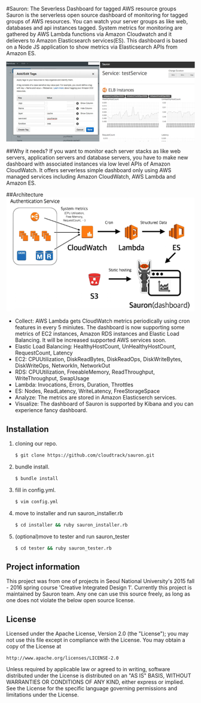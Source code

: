 #Sauron: The Severless Dashboard for tagged AWS resource groups
Sauron is the serverless open source dashboard of monitoring for tagged groups of AWS resources. You can watch your server groups as like web, databases and api instances tagged. System metrics for monitoring are gathered by AWS Lambda functions via Amazon Cloudwatch and it delievers to Amazon Elasticsearch services(ES). This dashboard is based on a Node JS application to show metrics via Elasticsearch APIs from Amazon ES.

![Intro of Sauron](./docs/the_intro_sauron.png)

##Why it needs?
If you want to monitor each server stacks as like web servers, application servers and database servers, you have to make new dashboard with associated instances via low level APIs of Amazon CloudWatch. It offers serverless simple dashboard only using AWS managed services including Amazon CloudWatch, AWS Lambda and Amazon ES.

##Architecture
![Architecure of Sauron](./docs/the_architecture_sauron.png)
* Collect: AWS Lambda gets CloudWatch metrics periodically using cron features in every 5 miniutes. The dashboard is now supporting some metrics of EC2 instances, Amazon RDS instances and Elastic Load Balancing. It will be increased supported AWS services soon.
 * Elastic Load Balancing: HealthyHostCount, UnHealthyHostCount, RequestCount, Latency
 * EC2: CPUUtilization, DiskReadBytes, DiskReadOps, DiskWriteBytes, DiskWriteOps, NetworkIn, NetworkOut
 * RDS: CPUUtilization, FreeableMemory, ReadThroughput, WriteThroughput, SwapUsage
 * Lambda: Invocations, Errors, Duration, Throttles
 * ES: Nodes, ReadLatency, WriteLatency, FreeStorageSpace
* Analyze: The metrics are stored in Amazon Elasticserch services.
* Visualize: The dashboard of Sauron is supported by Kibana and you can experience fancy dashboard.

## Installation

1. cloning our repo.
    ~~~ sh
    $ git clone https://github.com/cloudtrack/sauron.git
    ~~~

2. bundle install.
    ~~~ sh
    $ bundle install
    ~~~

3. fill in config.yml.
    ~~~ sh
    $ vim config.yml
    ~~~

4. move to installer and run sauron_installer.rb
    ~~~ sh
    $ cd installer && ruby sauron_installer.rb
    ~~~

5. (optional)move to tester and run sauron_tester
    ~~~ sh
    $ cd tester && ruby sauron_tester.rb
    ~~~

## Project information
This project was from one of projects in Seoul National University's 2015 fall - 2016 spring course 'Creative Integrated Design 1'. Currently this project is maintained by Sauron team. Any one can use this source freely, as long as one does not violate the below open source license.

## License
Licensed under the Apache License, Version 2.0 (the "License");
you may not use this file except in compliance with the License.
You may obtain a copy of the License at

    http://www.apache.org/licenses/LICENSE-2.0

Unless required by applicable law or agreed to in writing, software
distributed under the License is distributed on an "AS IS" BASIS,
WITHOUT WARRANTIES OR CONDITIONS OF ANY KIND, either express or implied.
See the License for the specific language governing permissions and
limitations under the License.
